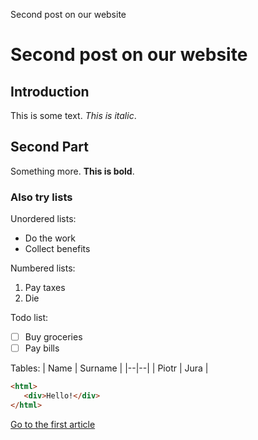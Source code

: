 Second post on our website
 # Second post on our website
 ## Introduction
 This is some text. *This is italic*.

 ## Second Part
 Something more. **This is bold**.

 ### Also try lists
 Unordered lists:
  - Do the work
  - Collect benefits

 Numbered lists:

  1. Pay taxes
  2. Die

 Todo list:
  - [ ] Buy groceries
  - [ ] Pay bills

 Tables:
 | Name | Surname |
 |--|--|
 | Piotr | Jura |

 ```html
 <html>
 	<div>Hello!</div>
 </html>
 ```

 [Go to the first article](/blog/first)
